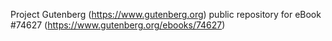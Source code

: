Project Gutenberg (https://www.gutenberg.org) public repository for
eBook #74627 (https://www.gutenberg.org/ebooks/74627)
